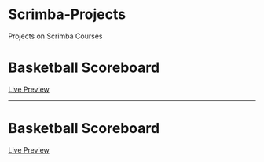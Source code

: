 # Scrimba-Projects
Projects on Scrimba Courses

<h1>
Basketball Scoreboard
</h1>
<a href="https://alishata128.github.io/Scrimba-Projects/Basketball%20Scoreboard/index.html">Live Preview</a>

<hr>

<h1>
Basketball Scoreboard
</h1>
<a href="https://alishata128.github.io/Scrimba-Projects/Basketball%20Scoreboard/index.html">Live Preview</a>
